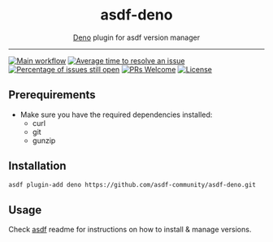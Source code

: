 <div align="center">
<h1>asdf-deno</h1>
<span><a href="https://deno.land">Deno</a> plugin for asdf version manager</span>
</div>
<hr />

[![Main workflow](https://github.com/asdf-community/asdf-deno/workflows/Main%20workflow/badge.svg)](https://github.com/asdf-community/asdf-deno/actions)
[![Average time to resolve an issue](https://isitmaintained.com/badge/resolution/asdf-community/asdf-deno.svg)](https://isitmaintained.com/project/asdf-community/asdf-deno 'Average time to resolve an issue')
[![Percentage of issues still open](https://isitmaintained.com/badge/open/asdf-community/asdf-deno.svg)](https://isitmaintained.com/project/asdf-community/asdf-deno 'Percentage of issues still open')
[![PRs Welcome](https://img.shields.io/badge/PRs-welcome-brightgreen.svg)](http://makeapullrequest.com)
[![License](https://img.shields.io/github/license/asdf-community/asdf-deno?color=brightgreen)](https://github.com/asdf-community/asdf-deno/blob/master/LICENSE)

## Prerequirements

- Make sure you have the required dependencies installed:
  - curl
  - git
  - gunzip

## Installation

```bash
asdf plugin-add deno https://github.com/asdf-community/asdf-deno.git
```

## Usage

Check [asdf](https://github.com/asdf-vm/asdf) readme for instructions on how to
install & manage versions.
